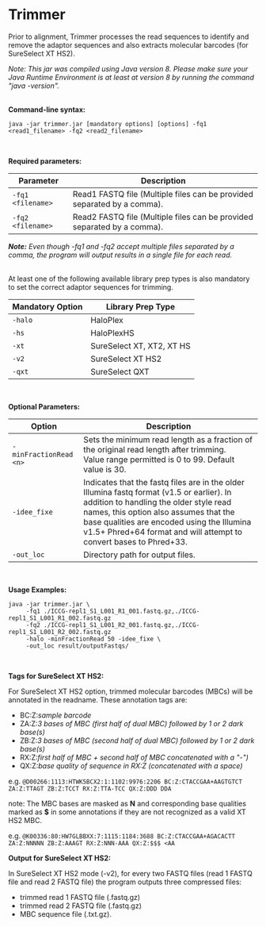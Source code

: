 ﻿Trimmer
===============
Prior to alignment, Trimmer processes the read sequences to identify and remove the adaptor sequences and also extracts molecular barcodes (for SureSelect XT HS2).

*Note: This jar was compiled using Java version 8. Please make sure your Java Runtime Environment is at least at version 8 by running the command "java -version".*
<br>
<br>

**Command-line syntax:**
```
java -jar trimmer.jar [mandatory options] [options] -fq1 <read1_filename> -fq2 <read2_filename>
```
<br>

**Required parameters:**


Parameter              | Description                        
---------              | -----------                         
`-fq1 <filename>`      | Read1 FASTQ file (Multiple files can be provided separated by a comma).
`-fq2 <filename>`      | Read2 FASTQ file (Multiple files can be provided separated by a comma).

***Note:***  *Even though -fq1 and -fq2 accept multiple files separated by a comma, the program will output results in a single file for each read.*

<br>
At least one of the following available library prep types is also
mandatory to set the correct adaptor sequences for trimming.

Mandatory Option| Library Prep Type           
------| ----------------------------
`-halo` | HaloPlex
`-hs`   | HaloPlexHS
`-xt`   | SureSelect XT, XT2, XT HS
`-v2`   | SureSelect XT HS2
`-qxt`  | SureSelect QXT

<br>

**Optional Parameters:**

| Option | Description |
| -------|-------------|
| `-minFractionRead <n>`   | Sets the minimum read length as a fraction of the original read length after trimming.<br>Value range permitted is 0 to 99. Default value is 30. |
| `-idee_fixe` | Indicates that the fastq files are in the older Illumina fastq format (v1.5 or earlier). In addition to handling the older style read names, this option also assumes that the base qualities are encoded using the Illumina v1.5+ Phred+64 format and will attempt to convert bases to Phred+33. |
| `-out_loc` | Directory path for output files.  |

<br>

**Usage Examples:**<br>
```
java -jar trimmer.jar \
     -fq1 ./ICCG-repl1_S1_L001_R1_001.fastq.gz,./ICCG-repl1_S1_L001_R1_002.fastq.gz
     -fq2 ./ICCG-repl1_S1_L001_R2_001.fastq.gz,./ICCG-repl1_S1_L001_R2_002.fastq.gz
     -halo -minFractionRead 50 -idee_fixe \
     -out_loc result/outputFastqs/
```
<br>

**Tags for SureSelect XT HS2:**

For SureSelect XT HS2 option, trimmed molecular barcodes (MBCs) will be annotated in the readname. These annotation tags are:
* BC:Z:*sample barcode*
* ZA:Z:*3 bases of MBC (first half of dual MBC) followed by 1 or 2 dark base(s)*
* ZB:Z:*3 bases of MBC (second half of dual MBC) followed by 1 or 2 dark base(s)*
* RX:Z:*first half of MBC + second half of MBC concatenated with a "-")*
* QX:Z:*base quality of sequence in RX:Z (concatenated with a space)* 

e.g.
`@D00266:1113:HTWK5BCX2:1:1102:9976:2206 BC:Z:CTACCGAA+AAGTGTCT ZA:Z:TTAGT ZB:Z:TCCT RX:Z:TTA-TCC QX:Z:DDD DDA`

note:
The MBC bases are masked as **N** and corresponding base qualities marked as **$** in some annotations if they are not recognized as a valid XT HS2 MBC.

e.g.
`@K00336:80:HW7GLBBXX:7:1115:1184:3688 BC:Z:CTACCGAA+AGACACTT ZA:Z:NNNNN ZB:Z:AAAGT RX:Z:NNN-AAA QX:Z:$$$ <AA`

**Output for SureSelect XT HS2:**

In SureSelect XT HS2 mode (-v2), for every two FASTQ files (read 1 FASTQ file and read 2 FASTQ file) the program outputs three compressed files: 
* trimmed read 1 FASTQ file (.fastq.gz)
* trimmed read 2 FASTQ file (.fastq.gz)
* MBC sequence file (.txt.gz).
